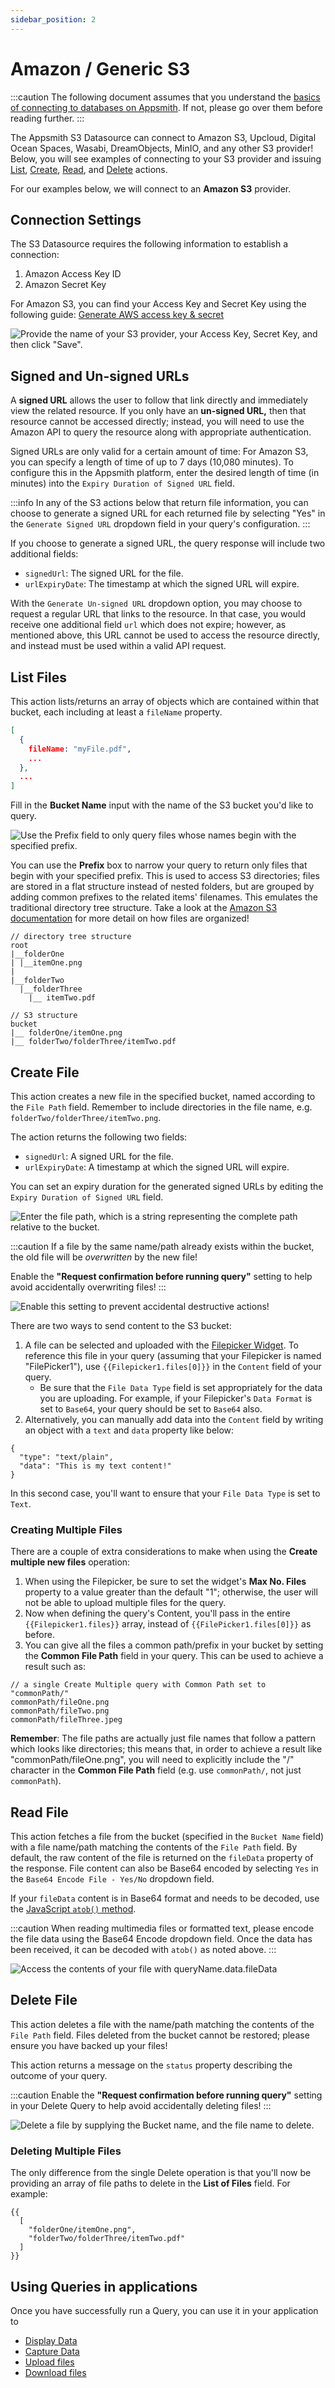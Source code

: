 ```yaml
---
sidebar_position: 2
---
```


# Amazon / Generic S3

:::caution
The following document assumes that you understand the [basics of connecting to databases on Appsmith](/core-concepts/connecting-to-data-sources/connecting-to-databases.md). If not, please go over them before reading further.
:::

The Appsmith S3 Datasource can connect to Amazon S3, Upcloud, Digital Ocean Spaces, Wasabi, DreamObjects, MinIO, and any other S3 provider! Below, you will see examples of connecting to your S3 provider and issuing [List](querying-amazon-s3.md#list-files), [Create](querying-amazon-s3.md#create-file), [Read](querying-amazon-s3.md#read-file), and [Delete](querying-amazon-s3.md#delete-file) actions.

<figure>
  <object data="https://www.youtube.com/embed/pmEmQcd9_KA?autoplay=0" width='750px' height='400px'></object> 
  <figcaption align="center"><i></i></figcaption>
</figure>

For our examples below, we will connect to an **Amazon S3** provider.

## Connection Settings

The S3 Datasource requires the following information to establish a connection:

1. Amazon Access Key ID
2. Amazon Secret Key

For Amazon S3, you can find your Access Key and Secret Key using the following guide: [Generate AWS access key & secret](https://docs.aws.amazon.com/general/latest/gr/aws-sec-cred-types.html#access-keys-and-secret-access-keys)

![Provide the name of your S3 provider, your Access Key, Secret Key, and then click "Save".](</img/as_s3_1_(1).png>)

## Signed and Un-signed URLs

A **signed URL** allows the user to follow that link directly and immediately view the related resource. If you only have an **un-signed URL,** then that resource cannot be accessed directly; instead, you will need to use the Amazon API to query the resource along with appropriate authentication.

Signed URLs are only valid for a certain amount of time: For Amazon S3, you can specify a length of time of up to 7 days (10,080 minutes). To configure this in the Appsmith platform, enter the desired length of time (in minutes) into the `Expiry Duration of Signed URL` field.

:::info
In any of the S3 actions below that return file information, you can choose to generate a signed URL for each returned file by selecting "Yes" in the `Generate Signed URL` dropdown field in your query's configuration.
:::

If you choose to generate a signed URL, the query response will include two additional fields:

* `signedUrl`: The signed URL for the file.
* `urlExpiryDate`: The timestamp at which the signed URL will expire.

With the `Generate Un-signed URL` dropdown option, you may choose to request a regular URL that links to the resource. In that case, you would receive one additional field `url` which does not expire; however, as mentioned above, this URL cannot be used to access the resource directly, and instead must be used within a valid API request.

## List Files

This action lists/returns an array of objects which are contained within that bucket, each including at least a `fileName` property.

```json
[
  {
    fileName: "myFile.pdf",
    ...
  },
  ...
]
```

Fill in the **Bucket Name** input with the name of the S3 bucket you'd like to query.

![Use the Prefix field to only query files whose names begin with the specified prefix.](</img/as_s3_list_(1).png>)

You can use the **Prefix** box to narrow your query to return only files that begin with your specified prefix. This is used to access S3 directories; files are stored in a flat structure instead of nested folders, but are grouped by adding common prefixes to the related items' filenames. This emulates the traditional directory tree structure. Take a look at the [Amazon S3 documentation](https://docs.aws.amazon.com/AmazonS3/latest/userguide/using-folders.html) for more detail on how files are organized!

```
// directory tree structure
root
|__folderOne
| |__itemOne.png
|
|__folderTwo
  |__folderThree
    |__ itemTwo.pdf
    
// S3 structure
bucket
|__ folderOne/itemOne.png
|__ folderTwo/folderThree/itemTwo.pdf
```

## Create File

This action creates a new file in the specified bucket, named according to the `File Path` field. Remember to include directories in the file name, e.g. `folderTwo/folderThree/itemTwo.png`.

The action returns the following two fields:

* `signedUrl`: A signed URL for the file.
* `urlExpiryDate`: A timestamp at which the signed URL will expire.

You can set an expiry duration for the generated signed URLs by editing the `Expiry Duration of Signed URL` field.

![Enter the file path, which is a string representing the complete path relative to the bucket.](/img/as_s3_create.png)

:::caution
If a file by the same name/path already exists within the bucket, the old file will be _overwritten_ by the new file!

Enable the **"Request confirmation before running query"** setting to help avoid accidentally overwriting files!
:::

![Enable this setting to prevent accidental destructive actions!](/img/2)

There are two ways to send content to the S3 bucket:

1. A file can be selected and uploaded with the [Filepicker Widget](./../widgets/filepicker.md). To reference this file in your query (assuming that your Filepicker is named "FilePicker1"), use `{{Filepicker1.files[0]}}` in the `Content` field of your query.
   * Be sure that the `File Data Type` field is set appropriately for the data you are uploading. For example, if your Filepicker's `Data Format` is set to `Base64`, your query should be set to `Base64` also.
2. Alternatively, you can manually add data into the `Content` field by writing an object with a `text` and `data` property like below:

```
{
  "type": "text/plain",
  "data": "This is my text content!"
}
```

In this second case, you'll want to ensure that your `File Data Type` is set to `Text`.

### Creating Multiple Files

There are a couple of extra considerations to make when using the **Create multiple new files** operation:

1. When using the Filepicker, be sure to set the widget's **Max No. Files** property to a value greater than the default "1"; otherwise, the user will not be able to upload multiple files for the query.
2. Now when defining the query's Content, you'll pass in the entire `{{Filepicker1.files}}` array, instead of `{{FilePicker1.files[0]}}` as before.
3. You can give all the files a common path/prefix in your bucket by setting the **Common File Path** field in your query. This can be used to achieve a result such as:

```
// a single Create Multiple query with Common Path set to "commonPath/"
commonPath/fileOne.png
commonPath/fileTwo.png
commonPath/fileThree.jpeg
```

**Remember**: The file paths are actually just file names that follow a pattern which looks like directories; this means that, in order to achieve a result like "commonPath/fileOne.png", you will need to explicitly include the "/" character in the **Common File Path** field (e.g. use `commonPath/`, not just `commonPath`).

## Read File

This action fetches a file from the bucket (specified in the `Bucket Name` field) with a file name/path matching the contents of the `File Path` field. By default, the raw content of the file is returned on the `fileData` property of the response. File content can also be Base64 encoded by selecting `Yes` in the `Base64 Encode File - Yes/No` dropdown field.

If your `fileData` content is in Base64 format and needs to be decoded, use the [JavaScript `atob()` method](https://developer.mozilla.org/en-US/docs/Web/API/atob).

:::caution
When reading multimedia files or formatted text, please encode the file data using the Base64 Encode dropdown field. Once the data has been received, it can be decoded with `atob()` as noted above.
:::

![Access the contents of your file with queryName.data.fileData](/img/as_s3_read.png)

## Delete File

This action deletes a file with the name/path matching the contents of the `File Path` field. Files deleted from the bucket cannot be restored; please ensure you have backed up your files!

This action returns a message on the `status` property describing the outcome of your query.

:::caution
Enable the **"Request confirmation before running query"** setting in your Delete Query to help avoid accidentally deleting files!
:::

![Delete a file by supplying the Bucket name, and the file name to delete.](/img/as_s3_delete.png)

### Deleting Multiple Files

The only difference from the single Delete operation is that you'll now be providing an array of file paths to delete in the **List of Files** field. For example:

```
{{
  [
    "folderOne/itemOne.png",
    "folderTwo/folderThree/itemTwo.pdf"
  ]
}}
```

## Using Queries in applications

Once you have successfully run a Query, you can use it in your application to

* [Display Data](./../../core-concepts/data-access-and-binding/displaying-data-read/)
* [Capture Data](./../../core-concepts/data-access-and-binding/capturing-data-write/)
* [Upload files](./../../learning-and-resources/how-to-guides/how-to-upload-to-s3.md)
* [Download files](./../../learning-and-resources/how-to-guides/how-to-upload-to-s3.md#downloading-files)

